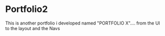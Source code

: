 # Portfolio2
This is another portfolio i developed named "PORTFOLIO X".... from the UI to the layout and the Navs

